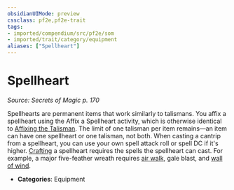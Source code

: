 ```yaml
---
obsidianUIMode: preview
cssclass: pf2e,pf2e-trait
tags:
- imported/compendium/src/pf2e/som
- imported/trait/category/equipment
aliases: ["Spellheart"]
---
```

# Spellheart  
*Source: Secrets of Magic p. 170*  

Spellhearts are permanent items that work similarly to talismans. You affix a spellheart using the Affix a Spellheart activity, which is otherwise identical to [Affixing the Talisman](affix-a-talisman.md). The limit of one talisman per item remains—an item can have one spellheart or one talisman, not both. When casting a cantrip from a spellheart, you can use your own spell attack roll or spell DC if it's higher. [Crafting](craft.md) a spellheart requires the spells the spellheart can cast. For example, a major five-feather wreath requires [air walk](../../compendium/spells/air-walk.md), gale blast, and [wall of wind](../../compendium/spells/wall-of-wind.md).

- **Categories**: Equipment